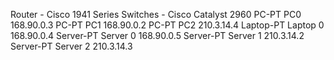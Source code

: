 Router - Cisco 1941 Series
Switches - Cisco Catalyst 2960
PC-PT PC0 168.90.0.3
PC-PT PC1 168.90.0.2
PC-PT PC2 210.3.14.4
Laptop-PT Laptop 0 168.90.0.4
Server-PT Server 0 168.90.0.5
Server-PT Server 1 210.3.14.2
Server-PT Server 2 210.3.14.3